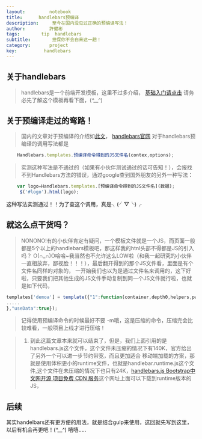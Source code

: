 ```yaml
---
layout:     	notebook
title:     	handlebars预编译
description:     至今在国内没见过正确的预编译写法！	
author:     	許健彬
tags:      	 tip  handlebars
subtitle:     	 担保你不会白来这一趟！
category:     	project
key:          handlebars
---
```

## 关于handlebars
> handlebars是一个前端开发模板，这里不过多介绍，
	[基础入门请点击](http://www.cnblogs.com/iyangyuan/archive/2013/12/12/3471227.html)
	请务必先了解这个模板再看下面，(*^__^*) 
	
## 关于预编译走过的弯路！	
	
> 国内的文章对于预编译的介绍如[此文](http://www.gbtags.com/gb/share/5764.htm)，
    [handlebars官网](http://handlebarsjs.com/precompilation.html)
	对于handlebars预编译的调用写法都是

	
```javascript	
	Handlebars.templates.预编译命令得到的JS文件名(contex,options);
```	

	
> 实测这种写法是不通过的（如果有小伙伴测试通过的话可告知！），会报找不到Handlebars方法的错误，通过google查到国外朋友的另外一种写法：


```javascript	
	var logo=Handlebars.templates.[预编译命令得到的JS文件名](数据);
	 $('#logo').html(logo);  
```	

	
这种写法实测通过！！为了查这个调用，真是╮(╯▽╰)╭
	

## 就这么点干货吗？
> NONONO!有的小伙伴肯定有疑问，一个模板文件就是一个JS，而页面一般都是5个以上的handlebars模板吧，那这样我的htnl头部不得都是JS的引入吗？
O(∩_∩)O哈哈~我当然也不允许这么LOW啦（和我一起研究的小伙伴一直相放弃，鄙视脸！！！），最后翻开得到的那个JS文件看，里面是有个文件名同样的对象的，
一开始我们也以为是通过文件名来调用的，这下好啦，只要我们把其他生成的JS文件手动复制到同一个JS文件就行啦，也就是如下代码，

	
```javascript
templates['demoa'] = template({"1":function(container,depth0,helpers,partials,data) {
.....
},"useData":true});
```	

	
> 记得使用预编译命令的时候最好不要 -m哦，这是压缩的命令，压缩完会比较难看，一般项目上线才进行压缩！
	

> 1. 到此这篇文章本来就可以结束了，但是，我们上面引用的是handlebars.js这个文件，这个文件未压缩的情况下有140K，官方给出了另外一个可以进一步节约带宽，而且更加适合
	移动端加载的方案，那就是使用体积更小的runtime文件，也就是handlebar.runtime.js这个文件,这个文件在未压缩的情况下也只有24K，[handlebars.js Bootstrap中文网开源
	项目免费 CDN 服务](http://www.bootcdn.cn/handlebars.js/)这个网址上面可以下载到runtime版本的JS，


## 后续
其实handelbars还有更方便的用法，就是结合gulp来使用，这回就先写到这里，以后有机会再更吧！(*^__^*) 嘻嘻…..
